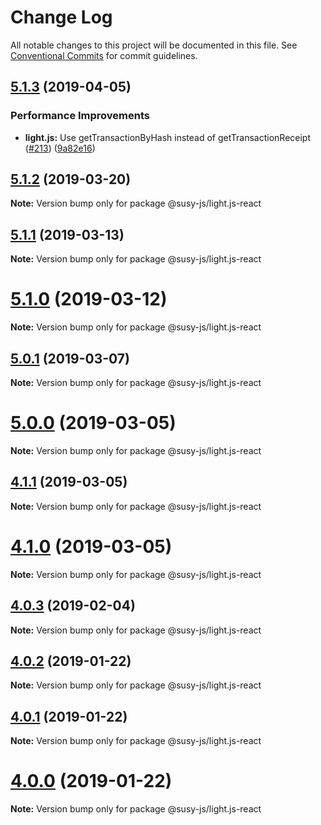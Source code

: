 # Change Log

All notable changes to this project will be documented in this file.
See [Conventional Commits](https://conventionalcommits.org) for commit guidelines.

## [5.1.3](https://octonion.institute/susytech/js-libs/tree/master/packages/light.js-react/compare/v5.1.2...v5.1.3) (2019-04-05)


### Performance Improvements

* **light.js:** Use getTransactionByHash instead of getTransactionReceipt ([#213](https://octonion.institute/susytech/js-libs/tree/master/packages/light.js-react/issues/213)) ([9a82e16](https://octonion.institute/susytech/js-libs/tree/master/packages/light.js-react/commit/9a82e16))





## [5.1.2](https://octonion.institute/susytech/js-libs/tree/master/packages/light.js-react/compare/v5.1.1...v5.1.2) (2019-03-20)

**Note:** Version bump only for package @susy-js/light.js-react





## [5.1.1](https://octonion.institute/susytech/js-libs/tree/master/packages/light.js-react/compare/v5.1.0...v5.1.1) (2019-03-13)

**Note:** Version bump only for package @susy-js/light.js-react





# [5.1.0](https://octonion.institute/susytech/js-libs/tree/master/packages/light.js-react/compare/v5.0.1...v5.1.0) (2019-03-12)

**Note:** Version bump only for package @susy-js/light.js-react





## [5.0.1](https://octonion.institute/susytech/js-libs/tree/master/packages/light.js-react/compare/v5.0.0...v5.0.1) (2019-03-07)

**Note:** Version bump only for package @susy-js/light.js-react





# [5.0.0](https://octonion.institute/susytech/js-libs/tree/master/packages/light.js-react/compare/v4.1.1...v5.0.0) (2019-03-05)

**Note:** Version bump only for package @susy-js/light.js-react





## [4.1.1](https://octonion.institute/susytech/js-libs/tree/master/packages/light.js-react/compare/v4.1.0...v4.1.1) (2019-03-05)

**Note:** Version bump only for package @susy-js/light.js-react





# [4.1.0](https://octonion.institute/susytech/js-libs/tree/master/packages/light.js-react/compare/v4.0.3...v4.1.0) (2019-03-05)

**Note:** Version bump only for package @susy-js/light.js-react





## [4.0.3](https://octonion.institute/susytech/js-libs/tree/master/packages/light.js-react/compare/v4.0.2...v4.0.3) (2019-02-04)

**Note:** Version bump only for package @susy-js/light.js-react





## [4.0.2](https://octonion.institute/susytech/js-libs/tree/master/packages/light.js-react/compare/v4.0.1...v4.0.2) (2019-01-22)

**Note:** Version bump only for package @susy-js/light.js-react





## [4.0.1](https://octonion.institute/susytech/js-libs/tree/master/packages/light.js-react/compare/v4.0.0...v4.0.1) (2019-01-22)

**Note:** Version bump only for package @susy-js/light.js-react





# [4.0.0](https://octonion.institute/susytech/js-libs/tree/master/packages/light.js-react/compare/v3.0.31...v4.0.0) (2019-01-22)

**Note:** Version bump only for package @susy-js/light.js-react
